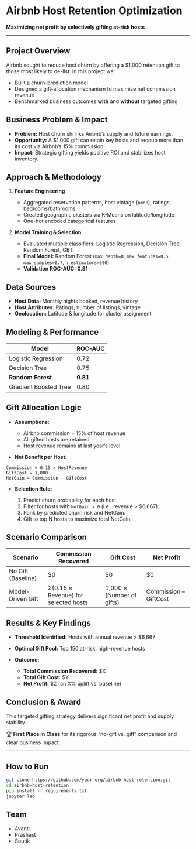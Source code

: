 # Airbnb Host Retention Optimization

**Maximizing net profit by selectively gifting at-risk hosts**

---


## Project Overview

Airbnb sought to reduce host churn by offering a \$1,000 retention gift to those most likely to de-list. In this project we:

* Built a churn-prediction model
* Designed a gift-allocation mechanism to maximize net commission revenue
* Benchmarked business outcomes **with** and **without** targeted gifting

## Business Problem & Impact

* **Problem:** Host churn shrinks Airbnb’s supply and future earnings.
* **Opportunity:** A \$1,000 gift can retain key hosts and recoup more than its cost via Airbnb’s 15% commission.
* **Impact:** Strategic gifting yields positive ROI and stabilizes host inventory.

## Approach & Methodology

1. **Feature Engineering**

   * Aggregated reservation patterns, host vintage (`nmon`), ratings, bedrooms/bathrooms
   * Created geographic clusters via K-Means on latitude/longitude
   * One-hot encoded categorical features

2. **Model Training & Selection**

   * Evaluated multiple classifiers: Logistic Regression, Decision Tree, Random Forest, GBT
   * **Final Model:** Random Forest (`max_depth=8`, `max_features=0.5`, `max_samples=0.7`, `n_estimators=500`)
   * **Validation ROC-AUC:** **0.81**

## Data Sources

* **Host Data:** Monthly nights booked, revenue history
* **Host Attributes:** Ratings, number of listings, vintage
* **Geolocation:** Latitude & longitude for cluster assignment

## Modeling & Performance

| Model                 | ROC‑AUC  |
| --------------------- | -------- |
| Logistic Regression   | 0.72     |
| Decision Tree         | 0.75     |
| **Random Forest**     | **0.81** |
| Gradient Boosted Tree | 0.80     |

## Gift Allocation Logic

* **Assumptions:**

  * Airbnb commission = 15% of host revenue
  * All gifted hosts are retained
  * Host revenue remains at last year’s level

* **Net Benefit per Host:**

```
Commission = 0.15 × HostRevenue
GiftCost = 1,000
NetGain = Commission - GiftCost
```

* **Selection Rule:**

  1. Predict churn probability for each host.
  2. Filter for hosts with `NetGain > 0` (i.e., revenue > \$6,667).
  3. Rank by predicted churn risk and NetGain.
  4. Gift to top N hosts to maximize total NetGain.

## Scenario Comparison

| Scenario           | Commission Recovered                 | Gift Cost                 | Net Profit            |
| ------------------ | ------------------------------------ | ------------------------- | --------------------- |
| No Gift (Baseline) | \$0                                  | \$0                       | \$0                   |
| Model-Driven Gift  | Σ(0.15 × Revenue) for selected hosts | 1,000 × (Number of gifts) | Commission – GiftCost |

## Results & Key Findings

* **Threshold Identified:** Hosts with annual revenue > \$6,667

* **Optimal Gift Pool:** Top 150 at-risk, high-revenue hosts

* **Outcome:**

  * **Total Commission Recovered:** \$X
  * **Total Gift Cost:** \$Y
  * **Net Profit:** \$Z (an X% uplift vs. baseline)

## Conclusion & Award

This targeted gifting strategy delivers significant net profit and supply stability.

🏆 **First Place in Class** for its rigorous “no-gift vs. gift” comparison and clear business impact.

---

## How to Run

```bash
git clone https://github.com/your-org/airbnb-host-retention.git
cd airbnb-host-retention
pip install -r requirements.txt
jupyter lab
```

## Team

* Avanti
* Prashast
* Soutik
